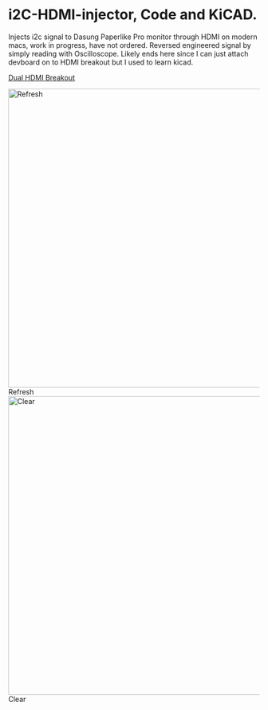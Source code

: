 # i2C-HDMI-injector, Code and KiCAD.
Injects i2c signal to Dasung Paperlike Pro monitor through HDMI on modern macs, work in progress, have not ordered. 
Reversed engineered signal by simply reading with Oscilloscope.
Likely ends here since I can just attach devboard on to HDMI breakout but I used to learn kicad.

[Dual HDMI Breakout](https://www.amazon.com/Teansic-Connector-Female-Connectors-Transfer/dp/B0CKN298QF/ref=sr_1_1_pp?crid=25710WYSXEFZA&dib=eyJ2IjoiMSJ9.dwO7T6ixXoCnMktcI4ISrg5t2ZYv046Jhd_f-_575cwfZH8PASzIZ1QkvVDc3TXAZ940rQPXWw0ArziCfMW4-MjYdfgw0btn_IuL09l9dLIUx5mXClVs_e7FRnHXT6vxCDmulFsqz_H4WcrWaA_TG3Iee1x4hP0Mul1HF2X3idR6xNKcJq5uIi40qQCe-D3a8dM1sCyzfVeCcmkQAkY32a475oWU2K_FyxF2BzMX_qY.fWEpOz24M1QI76XVfhdoThRBkDU6-aeg679Ur-nxJVY&dib_tag=se&keywords=hdmi+breakout+board&qid=1758981994&sprefix=hdmi+breakout+board%2Caps%2C284&sr=8-1)

<img width="1024" height="600" alt="Refresh" src="https://github.com/user-attachments/assets/50379f9a-52bd-4cdf-8fe4-2157467d14b1" />
Refresh

<img width="1024" height="600" alt="Clear" src="https://github.com/user-attachments/assets/a46178c7-27a8-4bfd-9a5d-e155c8140296" />
Clear
